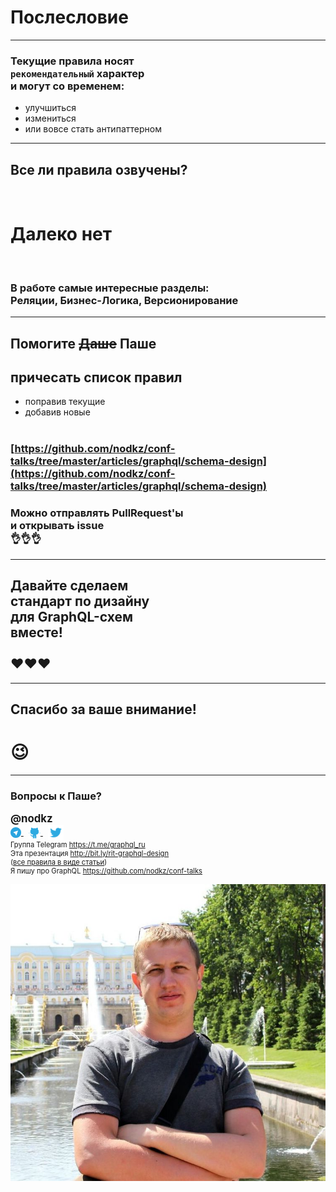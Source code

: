 # Послесловие

-----

### Текущие правила носят <br/>`рекомендательный` характер<br/>и могут со временем:

- улучшиться
- измениться
- или вовсе стать антипаттерном

-----

## Все ли правила озвучены?

<br />

# Далеко нет <!-- .element: class="fragment" -->

<br />

### В работе самые интересные разделы: <br/> Реляции, Бизнес-Логика, Версионирование <!-- .element: class="fragment" -->

-----

## Помогите ~~Даше~~ Паше

## причесать список правил

- поправив текущие
- добавив новые<br/><br/>

### [https://github.com/nodkz/conf-talks/tree/master/articles/graphql/schema-design](https://github.com/nodkz/conf-talks/tree/master/articles/graphql/schema-design)

### Можно отправлять PullRequest'ы <br/>и открывать issue <br/> 👌👌👌 <!-- .element: class="fragment" -->

-----

## Давайте сделаем <br/>стандарт по дизайну <br/>для GraphQL-схем <br/>вместе! <br/><br/>  ❤️❤️❤️

-----

## Спасибо за ваше внимание!

# 😉

-----

### Вопросы к Паше? <!-- .element: class="orange" -->

<div style="font-size: 1.2em; font-weight: bold">@nodkz</div>

<div>
  <a href="https://t.me/nodkz" target="_blank">
    <img src="../assets/logo/telegram.png" style="height: 1.2em; border: none; background: none; box-shadow: none; vertical-align: middle;" class="plain" />
  </a>
  &nbsp;
  <a href="https://github.com/nodkz" target="_blank">
    <img src="../assets/logo/github.png" style="height: 1.4em; border: none; background: none; box-shadow: none; vertical-align: middle;" class="plain" />
  </a>
  &nbsp;
  <a href="https://twitter.com/nodkz" target="_blank">
    <img src="../assets/logo/twitter.png" style="height: 1.8em; border: none; background: none; box-shadow: none; vertical-align: middle;" />
  </a>
</div>

<div style="font-size: 0.8em !important">
  Группа Telegram <a href="https://t.me/graphql_ru" target="_blank">https://t.me/graphql_ru</a>
  <br />Эта презентация <a href="https://nodkz.github.io/conf-talks/talks/2019.05.28-backend-conf-moscow/index.html" target="_blank">http://bit.ly/rit-graphql-design</a>
  <br />(<a href="https://github.com/nodkz/conf-talks/tree/master/articles/graphql/schema-design" target="_blank">все правила в виде статьи</a>)
  <br />Я пишу про GraphQL <a href="https://github.com/nodkz/conf-talks" target="_blank">https://github.com/nodkz/conf-talks</a>
</div>

![Photo](../assets/nodkz-photo.jpg) <!-- .element: style="max-width: 400px; border: none" -->